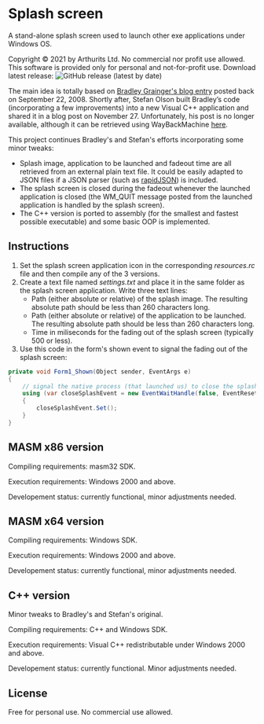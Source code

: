# Splash screen
A stand-alone splash screen used to launch other exe applications under Windows OS.

Copyright © 2021 by Arthurits Ltd. No commercial nor profit use allowed. This software is provided only for personal and not-for-profit use.
Download latest release: ![GitHub release (latest by date)](https://img.shields.io/github/v/release/arthurits/SplashScreen)

The main idea is totally  based on [Bradley Grainger's blog entry](https://faithlife.codes/blog/2008/09/displaying_a_splash_screen_with_c_introduction/ "Bradley's blog entry") posted back on September 22, 2008.
Shortly after, Stefan Olson built Bradley’s code (incorporating a few improvements) into a new Visual C++ application and shared it in a blog post on November 27. Unfortunately, his post is no longer available, although it can be retrieved using WayBackMachine [here](https://web.archive.org/web/20081212164733/http://olsonsoft.com/blogs/stefanolson/post/A-better-WPF-splash-screen.aspx "Archived Stefan's blog entry").

This project continues Bradley's and Stefan's efforts incorporating some minor tweaks:
* Splash image, application to be launched and fadeout time are all retrieved from an external plain text file. It could be easily adapted to JSON files if a JSON parser (such as [rapidJSON](https://github.com/Tencent/rapidjson "rapidJSON GitHub")) is included. 
* The splash screen is closed during the fadeout whenever the launched application is closed (the WM_QUIT message posted from the launched application is handled by the splash screen).
* The C++ version is ported to assembly (for the smallest and fastest possible executable) and some basic OOP is implemented.

## Instructions
1. Set the splash screen application icon in the corresponding *resources.rc* file and then compile any of the 3 versions.
2. Create a text file named *settings.txt* and place it in the same folder as the splash screen application. Write three text lines:
   * Path (either absolute or relative) of the splash image. The resulting absolute path should be less than 260 characters long.
   * Path (either absolute or relative) of the application to be launched. The resulting absolute path should be less than 260 characters long.
   * Time in miliseconds for the fading out of the splash screen (typically 500 or less).
3. Use this code in the form's shown event to signal the fading out of the splash screen:
```csharp
private void Form1_Shown(Object sender, EventArgs e)
{
    // signal the native process (that launched us) to close the splash screen
    using (var closeSplashEvent = new EventWaitHandle(false, EventResetMode.ManualReset, "CloseSplashScreenEvent"))
    {
        closeSplashEvent.Set();
    }
}
```

## MASM x86 version
Compiling requirements: masm32 SDK.

Execution requirements: Windows 2000 and above.

Developement status: currently functional, minor adjustments needed.

## MASM x64 version
Compiling requirements: Windows SDK.

Execution requirements: Windows 2000 and above.

Developement status: currently functional, minor adjustments needed.

## C++ version
Minor tweaks to Bradley's and Stefan's original.

Compiling requirements: C++ and Windows SDK.

Execution requirements: Visual C++ redistributable under Windows 2000 and above.

Developement status: currently functional. Minor adjustments needed.


## License
Free for personal use.
No commercial use allowed.